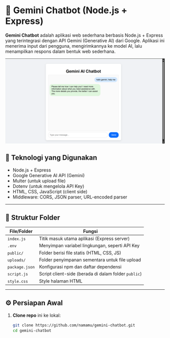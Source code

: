 # 🤖 Gemini Chatbot (Node.js + Express)

**Gemini Chatbot** adalah aplikasi web sederhana berbasis Node.js + Express yang terintegrasi dengan API Gemini (Generative AI) dari Google. Aplikasi ini menerima input dari pengguna, mengirimkannya ke model AI, lalu menampilkan respons dalam bentuk web sederhana.

![Preview](https://github.com/ressaeka/gemini-chatbot-api/blob/main/Screenshot%202025-07-16%20182625.png?raw=true)

## 🚀 Teknologi yang Digunakan

- Node.js + Express
- Google Generative AI API (Gemini)
- Multer (untuk upload file)
- Dotenv (untuk mengelola API Key)
- HTML, CSS, JavaScript (client side)
- Middleware: CORS, JSON parser, URL-encoded parser

---

## 📁 Struktur Folder

| File/Folder        | Fungsi                                                                 |
|--------------------|------------------------------------------------------------------------|
| `index.js`         | Titik masuk utama aplikasi (Express server)                            |
| `.env`             | Menyimpan variabel lingkungan, seperti API Key                         |
| `public/`          | Folder berisi file statis (HTML, CSS, JS)                              |
| `uploads/`         | Folder penyimpanan sementara untuk file upload                         |
| `package.json`     | Konfigurasi npm dan daftar dependensi                                  |
| `script.js`        | Script client-side (berada di dalam folder `public`)                   |
| `style.css`        | Style halaman HTML                                                     |

---

## ⚙️ Persiapan Awal

1. **Clone repo** ini ke lokal:
   ```bash
   git clone https://github.com/namamu/gemini-chatbot.git
   cd gemini-chatbot
